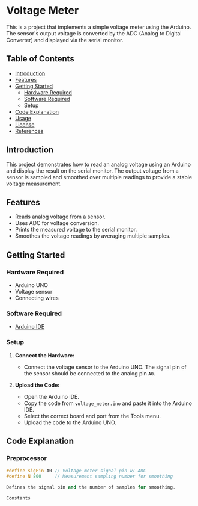 # Voltage Meter

This is a project that implements a simple voltage meter using the Arduino. The sensor's output voltage is converted by the ADC (Analog to Digital Converter) and displayed via the serial monitor.

## Table of Contents

- [Introduction](#introduction)
- [Features](#features)
- [Getting Started](#getting-started)
  - [Hardware Required](#hardware-required)
  - [Software Required](#software-required)
  - [Setup](#setup)
- [Code Explanation](#code-explanation)
- [Usage](#usage)
- [License](#license)
- [References](#references)

## Introduction

This project demonstrates how to read an analog voltage using an Arduino and display the result on the serial monitor. The output voltage from a sensor is sampled and smoothed over multiple readings to provide a stable voltage measurement.

## Features

- Reads analog voltage from a sensor.
- Uses ADC for voltage conversion.
- Prints the measured voltage to the serial monitor.
- Smoothes the voltage readings by averaging multiple samples.

## Getting Started

### Hardware Required

- Arduino UNO
- Voltage sensor
- Connecting wires

### Software Required

- [Arduino IDE](https://www.arduino.cc/en/software)

### Setup

1. **Connect the Hardware:**
   - Connect the voltage sensor to the Arduino UNO. The signal pin of the sensor should be connected to the analog pin `A0`.

2. **Upload the Code:**
   - Open the Arduino IDE.
   - Copy the code from `voltage_meter.ino` and paste it into the Arduino IDE.
   - Select the correct board and port from the Tools menu.
   - Upload the code to the Arduino UNO.

## Code Explanation

### Preprocessor

```cpp
#define sigPin A0 // Voltage meter signal pin w/ ADC
#define N 800     // Measurement sampling number for smoothing

Defines the signal pin and the number of samples for smoothing.

Constants
